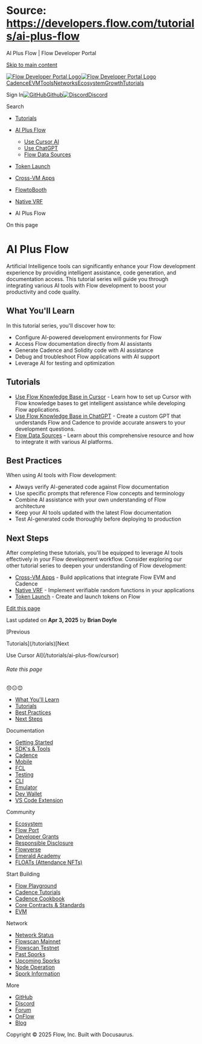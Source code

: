 # Source: https://developers.flow.com/tutorials/ai-plus-flow

AI Plus Flow | Flow Developer Portal



[Skip to main content](#__docusaurus_skipToContent_fallback)

[![Flow Developer Portal Logo](/img/flow-docs-logo-dark.png)![Flow Developer Portal Logo](/img/flow-docs-logo-light.png)](/)[Cadence](/build/flow)[EVM](/evm/about)[Tools](/tools/clients)[Networks](/networks/flow-networks)[Ecosystem](/ecosystem)[Growth](/growth)[Tutorials](/tutorials)

Sign In[![GitHub]()Github](https://github.com/onflow)[![Discord]()Discord](https://discord.gg/flow)

Search

* [Tutorials](/tutorials)
* [AI Plus Flow](/tutorials/ai-plus-flow)

  + [Use Cursor AI](/tutorials/ai-plus-flow/cursor)
  + [Use ChatGPT](/tutorials/ai-plus-flow/chatgpt)
  + [Flow Data Sources](/tutorials/ai-plus-flow/flow-data-sources)
* [Token Launch](/tutorials/token-launch)
* [Cross-VM Apps](/tutorials/cross-vm-apps)
* [FlowtoBooth](/tutorials/flowtobooth)
* [Native VRF](/tutorials/native-vrf)

* AI Plus Flow

On this page

# AI Plus Flow

Artificial Intelligence tools can significantly enhance your Flow development experience by providing intelligent assistance, code generation, and documentation access. This tutorial series will guide you through integrating various AI tools with Flow development to boost your productivity and code quality.

## What You'll Learn[​](#what-youll-learn "Direct link to What You'll Learn")

In this tutorial series, you'll discover how to:

* Configure AI-powered development environments for Flow
* Access Flow documentation directly from AI assistants
* Generate Cadence and Solidity code with AI assistance
* Debug and troubleshoot Flow applications with AI support
* Leverage AI for testing and optimization

## Tutorials[​](#tutorials "Direct link to Tutorials")

* [Use Flow Knowledge Base in Cursor](/tutorials/ai-plus-flow/cursor) - Learn how to set up Cursor with Flow knowledge bases to get intelligent assistance while developing Flow applications.
* [Use Flow Knowledge Base in ChatGPT](/tutorials/ai-plus-flow/chatgpt) - Create a custom GPT that understands Flow and Cadence to provide accurate answers to your development questions.
* [Flow Data Sources](/tutorials/ai-plus-flow/flow-data-sources) - Learn about this comprehensive resource and how to integrate it with various AI platforms.

## Best Practices[​](#best-practices "Direct link to Best Practices")

When using AI tools with Flow development:

* Always verify AI-generated code against Flow documentation
* Use specific prompts that reference Flow concepts and terminology
* Combine AI assistance with your own understanding of Flow architecture
* Keep your AI tools updated with the latest Flow documentation
* Test AI-generated code thoroughly before deploying to production

## Next Steps[​](#next-steps "Direct link to Next Steps")

After completing these tutorials, you'll be equipped to leverage AI tools effectively in your Flow development workflow. Consider exploring our other tutorial series to deepen your understanding of Flow development:

* [Cross-VM Apps](/tutorials/cross-vm-apps/introduction) - Build applications that integrate Flow EVM and Cadence
* [Native VRF](/tutorials/native-vrf) - Implement verifiable random functions in your applications
* [Token Launch](/tutorials/token-launch) - Create and launch tokens on Flow

[Edit this page](https://github.com/onflow/docs/tree/main/docs/tutorials/ai-plus-flow/index.md)

Last updated on **Apr 3, 2025** by **Brian Doyle**

[Previous

Tutorials](/tutorials)[Next

Use Cursor AI](/tutorials/ai-plus-flow/cursor)

###### Rate this page

😞😐😊

* [What You'll Learn](#what-youll-learn)
* [Tutorials](#tutorials)
* [Best Practices](#best-practices)
* [Next Steps](#next-steps)

Documentation

* [Getting Started](/build/getting-started/contract-interaction)
* [SDK's & Tools](/tools)
* [Cadence](https://cadence-lang.org/docs/)
* [Mobile](/build/guides/mobile/overview)
* [FCL](/tools/clients/fcl-js)
* [Testing](/build/smart-contracts/testing)
* [CLI](/tools/flow-cli)
* [Emulator](/tools/emulator)
* [Dev Wallet](https://github.com/onflow/fcl-dev-wallet)
* [VS Code Extension](/tools/vscode-extension)

Community

* [Ecosystem](/ecosystem)
* [Flow Port](https://port.onflow.org/)
* [Developer Grants](https://github.com/onflow/developer-grants)
* [Responsible Disclosure](https://flow.com/flow-responsible-disclosure)
* [Flowverse](https://www.flowverse.co/)
* [Emerald Academy](https://academy.ecdao.org/)
* [FLOATs (Attendance NFTs)](https://floats.city/)

Start Building

* [Flow Playground](https://play.flow.com/)
* [Cadence Tutorials](https://cadence-lang.org/docs/tutorial/first-steps)
* [Cadence Cookbook](https://open-cadence.onflow.org)
* [Core Contracts & Standards](/build/core-contracts)
* [EVM](/evm/about)

Network

* [Network Status](https://status.onflow.org/)
* [Flowscan Mainnet](https://flowdscan.io/)
* [Flowscan Testnet](https://testnet.flowscan.io/)
* [Past Sporks](/networks/node-ops/node-operation/past-sporks)
* [Upcoming Sporks](/networks/node-ops/node-operation/upcoming-sporks)
* [Node Operation](/networks/node-ops)
* [Spork Information](/networks/node-ops/node-operation/spork)

More

* [GitHub](https://github.com/onflow)
* [Discord](https://discord.gg/flow)
* [Forum](https://forum.onflow.org/)
* [OnFlow](https://onflow.org/)
* [Blog](https://flow.com/blog)

Copyright © 2025 Flow, Inc. Built with Docusaurus.